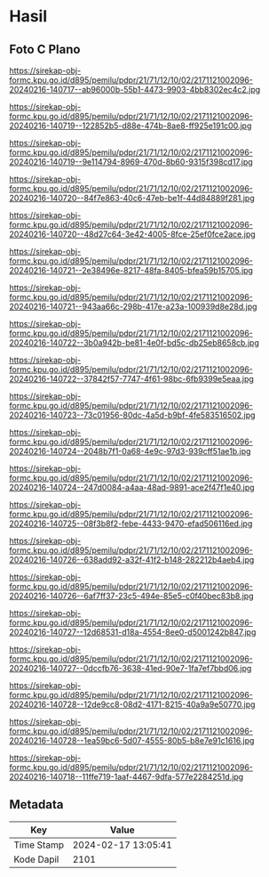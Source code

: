 # Hasil

## Foto C Plano

https://sirekap-obj-formc.kpu.go.id/d895/pemilu/pdpr/21/71/12/10/02/2171121002096-20240216-140717--ab96000b-55b1-4473-9903-4bb8302ec4c2.jpg

https://sirekap-obj-formc.kpu.go.id/d895/pemilu/pdpr/21/71/12/10/02/2171121002096-20240216-140719--122852b5-d88e-474b-8ae8-ff925e191c00.jpg

https://sirekap-obj-formc.kpu.go.id/d895/pemilu/pdpr/21/71/12/10/02/2171121002096-20240216-140719--9e114794-8969-470d-8b60-9315f398cd17.jpg

https://sirekap-obj-formc.kpu.go.id/d895/pemilu/pdpr/21/71/12/10/02/2171121002096-20240216-140720--84f7e863-40c6-47eb-be1f-44d84889f281.jpg

https://sirekap-obj-formc.kpu.go.id/d895/pemilu/pdpr/21/71/12/10/02/2171121002096-20240216-140720--48d27c64-3e42-4005-8fce-25ef0fce2ace.jpg

https://sirekap-obj-formc.kpu.go.id/d895/pemilu/pdpr/21/71/12/10/02/2171121002096-20240216-140721--2e38496e-8217-48fa-8405-bfea59b15705.jpg

https://sirekap-obj-formc.kpu.go.id/d895/pemilu/pdpr/21/71/12/10/02/2171121002096-20240216-140721--943aa66c-298b-417e-a23a-100939d8e28d.jpg

https://sirekap-obj-formc.kpu.go.id/d895/pemilu/pdpr/21/71/12/10/02/2171121002096-20240216-140722--3b0a942b-be81-4e0f-bd5c-db25eb8658cb.jpg

https://sirekap-obj-formc.kpu.go.id/d895/pemilu/pdpr/21/71/12/10/02/2171121002096-20240216-140722--37842f57-7747-4f61-98bc-6fb9399e5eaa.jpg

https://sirekap-obj-formc.kpu.go.id/d895/pemilu/pdpr/21/71/12/10/02/2171121002096-20240216-140723--73c01956-80dc-4a5d-b9bf-4fe583516502.jpg

https://sirekap-obj-formc.kpu.go.id/d895/pemilu/pdpr/21/71/12/10/02/2171121002096-20240216-140724--2048b7f1-0a68-4e9c-97d3-939cff51ae1b.jpg

https://sirekap-obj-formc.kpu.go.id/d895/pemilu/pdpr/21/71/12/10/02/2171121002096-20240216-140724--247d0084-a4aa-48ad-9891-ace2f47f1e40.jpg

https://sirekap-obj-formc.kpu.go.id/d895/pemilu/pdpr/21/71/12/10/02/2171121002096-20240216-140725--08f3b8f2-febe-4433-9470-efad506116ed.jpg

https://sirekap-obj-formc.kpu.go.id/d895/pemilu/pdpr/21/71/12/10/02/2171121002096-20240216-140726--638add92-a32f-41f2-b148-282212b4aeb4.jpg

https://sirekap-obj-formc.kpu.go.id/d895/pemilu/pdpr/21/71/12/10/02/2171121002096-20240216-140726--6af7ff37-23c5-494e-85e5-c0f40bec83b8.jpg

https://sirekap-obj-formc.kpu.go.id/d895/pemilu/pdpr/21/71/12/10/02/2171121002096-20240216-140727--12d68531-d18a-4554-8ee0-d5001242b847.jpg

https://sirekap-obj-formc.kpu.go.id/d895/pemilu/pdpr/21/71/12/10/02/2171121002096-20240216-140727--0dccfb76-3638-41ed-90e7-1fa7ef7bbd06.jpg

https://sirekap-obj-formc.kpu.go.id/d895/pemilu/pdpr/21/71/12/10/02/2171121002096-20240216-140728--12de9cc8-08d2-4171-8215-40a9a9e50770.jpg

https://sirekap-obj-formc.kpu.go.id/d895/pemilu/pdpr/21/71/12/10/02/2171121002096-20240216-140728--1ea59bc6-5d07-4555-80b5-b8e7e91c1616.jpg

https://sirekap-obj-formc.kpu.go.id/d895/pemilu/pdpr/21/71/12/10/02/2171121002096-20240216-140718--11ffe719-1aaf-4467-9dfa-577e2284251d.jpg


## Metadata

| Key        | Value               |
| ---------- | ------------------- |
| Time Stamp | 2024-02-17 13:05:41 |
| Kode Dapil | 2101                |



